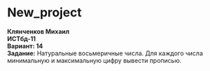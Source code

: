 # New_project
**Клянченков Михаил**<br>
**ИСТбд-11**<br>
**Вариант: 14**<br>
**Задание:** Натуральные восьмеричные числа. Для каждого числа минимальную и максимальную цифру вывести прописью.
